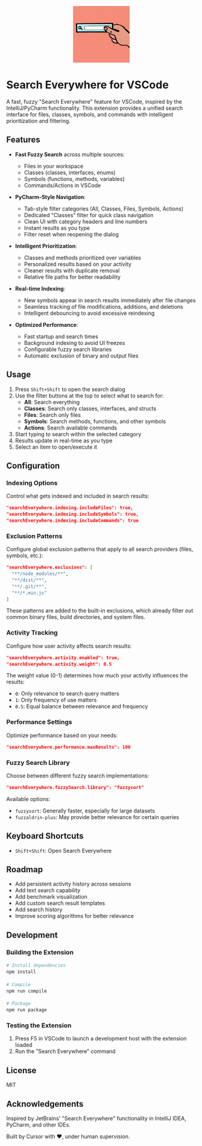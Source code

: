 <p align="center">
  <img width="150" height="150" src="https://github.com/persiyanov/search-everywhere/blob/main/assets/icon.png?raw=true">
</p>

# Search Everywhere for VSCode

A fast, fuzzy "Search Everywhere" feature for VSCode, inspired by the IntelliJ/PyCharm functionality. This extension provides a unified search interface for files, classes, symbols, and commands with intelligent prioritization and filtering.

## Features

- **Fast Fuzzy Search** across multiple sources:
  - Files in your workspace
  - Classes (classes, interfaces, enums)
  - Symbols (functions, methods, variables)
  - Commands/Actions in VSCode
  
- **PyCharm-Style Navigation**:
  - Tab-style filter categories (All, Classes, Files, Symbols, Actions)
  - Dedicated "Classes" filter for quick class navigation
  - Clean UI with category headers and line numbers
  - Instant results as you type
  - Filter reset when reopening the dialog

- **Intelligent Prioritization**:
  - Classes and methods prioritized over variables
  - Personalized results based on your activity
  - Cleaner results with duplicate removal
  - Relative file paths for better readability

- **Real-time Indexing**:
  - New symbols appear in search results immediately after file changes
  - Seamless tracking of file modifications, additions, and deletions
  - Intelligent debouncing to avoid excessive reindexing

- **Optimized Performance**:
  - Fast startup and search times
  - Background indexing to avoid UI freezes
  - Configurable fuzzy search libraries
  - Automatic exclusion of binary and output files
  
## Usage

1. Press `Shift+Shift` to open the search dialog
2. Use the filter buttons at the top to select what to search for:
   - **All**: Search everything
   - **Classes**: Search only classes, interfaces, and structs
   - **Files**: Search only files
   - **Symbols**: Search methods, functions, and other symbols
   - **Actions**: Search available commands
3. Start typing to search within the selected category
4. Results update in real-time as you type
5. Select an item to open/execute it

## Configuration

### Indexing Options

Control what gets indexed and included in search results:

```json
"searchEverywhere.indexing.includeFiles": true,
"searchEverywhere.indexing.includeSymbols": true,
"searchEverywhere.indexing.includeCommands": true
```

### Exclusion Patterns

Configure global exclusion patterns that apply to all search providers (files, symbols, etc.):

```json
"searchEverywhere.exclusions": [
  "**/node_modules/**",
  "**/dist/**",
  "**/.git/**",
  "**/*.min.js"
]
```

These patterns are added to the built-in exclusions, which already filter out common binary files, build directories, and system files.

### Activity Tracking

Configure how user activity affects search results:

```json
"searchEverywhere.activity.enabled": true,
"searchEverywhere.activity.weight": 0.5
```

The weight value (0-1) determines how much your activity influences the results:

- `0`: Only relevance to search query matters
- `1`: Only frequency of use matters
- `0.5`: Equal balance between relevance and frequency

### Performance Settings

Optimize performance based on your needs:

```json
"searchEverywhere.performance.maxResults": 100
```

### Fuzzy Search Library

Choose between different fuzzy search implementations:

```json
"searchEverywhere.fuzzySearch.library": "fuzzysort"
```

Available options:

- `fuzzysort`: Generally faster, especially for large datasets
- `fuzzaldrin-plus`: May provide better relevance for certain queries

## Keyboard Shortcuts

- `Shift+Shift`: Open Search Everywhere

## Roadmap

- Add persistent activity history across sessions
- Add text search capability
- Add benchmark visualization
- Add custom search result templates
- Add search history
- Improve scoring algorithms for better relevance

## Development

### Building the Extension

```bash
# Install dependencies
npm install

# Compile
npm run compile

# Package
npm run package
```

### Testing the Extension

1. Press F5 in VSCode to launch a development host with the extension loaded
2. Run the "Search Everywhere" command

## License

MIT

## Acknowledgements

Inspired by JetBrains' "Search Everywhere" functionality in IntelliJ IDEA, PyCharm, and other IDEs.

Built by Cursor with ❤️, under human supervision.
